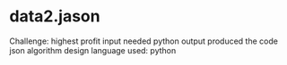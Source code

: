 # data2.jason
Challenge: highest profit
input needed python
output produced
the code json
algorithm
design
language used: python
